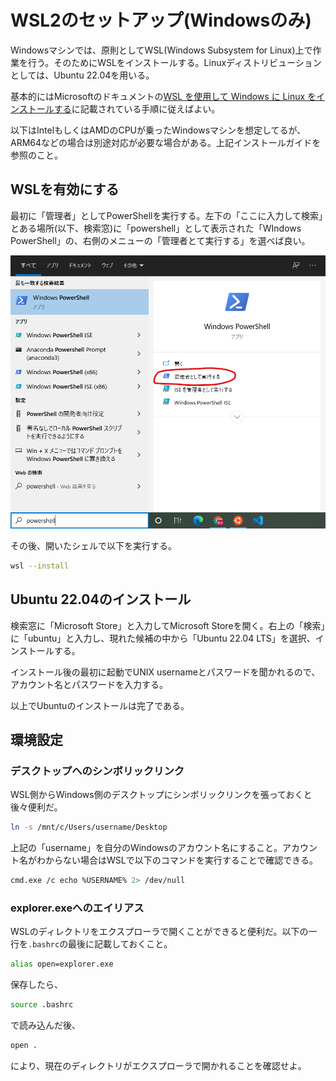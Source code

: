 # WSL2のセットアップ(Windowsのみ)

Windowsマシンでは、原則としてWSL(Windows Subsystem for Linux)上で作業を行う。そのためにWSLをインストールする。Linuxディストリビューションとしては、Ubuntu 22.04を用いる。

基本的にはMicrosoftのドキュメントの[WSL を使用して Windows に Linux をインストールする](https://learn.microsoft.com/ja-jp/windows/wsl/install)に記載されている手順に従えばよい。

以下はIntelもしくはAMDのCPUが乗ったWindowsマシンを想定してるが、ARM64などの場合は別途対応が必要な場合がある。上記インストールガイドを参照のこと。

## WSLを有効にする

最初に「管理者」としてPowerShellを実行する。左下の「ここに入力して検索」とある場所(以下、検索窓)に「powershell」として表示された「WIndows PowerShell」の、右側のメニューの「管理者とて実行する」を選べば良い。

![PowerShellを管理者として実行](fig/powershell.png)

その後、開いたシェルで以下を実行する。

```sh
wsl --install
```

## Ubuntu 22.04のインストール

検索窓に「Microsoft Store」と入力してMicrosoft Storeを開く。右上の「検索」に「ubuntu」と入力し、現れた候補の中から「Ubuntu 22.04 LTS」を選択、インストールする。

インストール後の最初に起動でUNIX usernameとパスワードを聞かれるので、アカウント名とパスワードを入力する。

以上でUbuntuのインストールは完了である。

## 環境設定

### デスクトップへのシンボリックリンク

WSL側からWindows側のデスクトップにシンボリックリンクを張っておくと後々便利だ。

```sh
ln -s /mnt/c/Users/username/Desktop
```

上記の「username」を自分のWindowsのアカウント名にすること。アカウント名がわからない場合はWSLで以下のコマンドを実行することで確認できる。

```sh
cmd.exe /c echo %USERNAME% 2> /dev/null
```

### explorer.exeへのエイリアス

WSLのディレクトリをエクスプローラで開くことができると便利だ。以下の一行を`.bashrc`の最後に記載しておくこと。

```sh
alias open=explorer.exe
```

保存したら、

```sh
source .bashrc
```

で読み込んだ後、

```sh
open .
```

により、現在のディレクトリがエクスプローラで開かれることを確認せよ。
